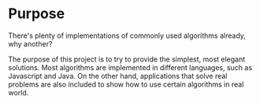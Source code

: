 # Purpose
There's plenty of implementations of commonly used algorithms already, why another? 

The purpose of this project is to try to provide the simplest, most elegant solutions. Most algorithms are implemented in different languages, such as Javascript and Java. On the other hand, applications that solve real problems are also included to show how to use certain algorithms in real world.